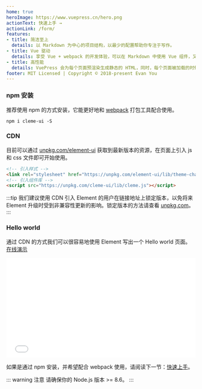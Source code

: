 ```yaml
---
home: true
heroImage: https://www.vuepress.cn/hero.png
actionText: 快速上手 →
actionLink: /form/
features:
- title: 简洁至上
  details: 以 Markdown 为中心的项目结构，以最少的配置帮助你专注于写作。
- title: Vue 驱动
  details: 享受 Vue + webpack 的开发体验，可以在 Markdown 中使用 Vue 组件，又可以使用 Vue 来开发自定义主题。
- title: 高性能
  details: VuePress 会为每个页面预渲染生成静态的 HTML，同时，每个页面被加载的时候，将作为 SPA 运行。
footer: MIT Licensed | Copyright © 2018-present Evan You
---
```


### npm 安装

推荐使用 npm 的方式安装，它能更好地和 [webpack](https://webpack.js.org/) 打包工具配合使用。

```shell
npm i cleme-ui -S
```

### CDN

目前可以通过 [unpkg.com/element-ui](https://unpkg.com/element-ui/) 获取到最新版本的资源，在页面上引入 js 和 css 文件即可开始使用。

```html
<!-- 引入样式 -->
<link rel="stylesheet" href="https://unpkg.com/element-ui/lib/theme-chalk/index.css">
<!-- 引入组件库 -->
<script src="https://unpkg.com/cleme-ui/lib/cleme.js"></script>
```

:::tip
我们建议使用 CDN 引入 Element 的用户在链接地址上锁定版本，以免将来 Element 升级时受到非兼容性更新的影响。锁定版本的方法请查看 [unpkg.com](https://unpkg.com)。
:::

### Hello world

通过 CDN 的方式我们可以很容易地使用 Element 写出一个 Hello world 页面。[在线演示](https://codepen.io/ziyoung/pen/rRKYpd)

<iframe height="265" style="width: 100%;" scrolling="no" title="Element demo" src="//codepen.io/ziyoung/embed/rRKYpd/?height=265&theme-id=light&default-tab=html" frameborder="no" allowtransparency="true" allowfullscreen="true">
  See the Pen <a href='https://codepen.io/ziyoung/pen/rRKYpd/'>Element demo</a> by hetech
  (<a href='https://codepen.io/ziyoung'>@ziyoung</a>) on <a href='https://codepen.io'>CodePen</a>.
</iframe>

如果是通过 npm 安装，并希望配合 webpack 使用，请阅读下一节：[快速上手](/#/zh-CN/component/quickstart)。

::: warning 注意
请确保你的 Node.js 版本 >= 8.6。
:::
